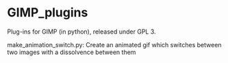 # GIMP_plugins
Plug-ins for GIMP (in python), released under GPL 3.

make_animation_switch.py: Create an animated gif which switches between two images with a dissolvence between them
